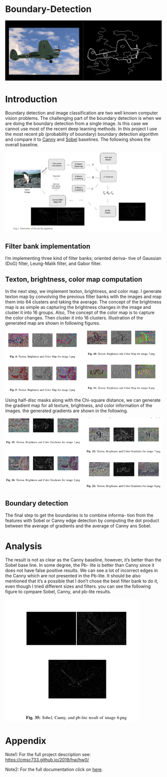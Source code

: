 # Boundary-Detection


![Repo List](fig0.png)

# Introduction

Boundary detection and image classification are two well
known computer vision problems. The challenging part of
the boundary detection is when we are doing the boundary
detection from a single image. Is this case we cannot use most
of the recent deep learning methods. In this project I use the most recent
pb (probability of boundary) boundary detection algorithm and compare it to [Canny](https://ieeexplore.ieee.org/document/4767851) and [Sobel](https://en.wikipedia.org/wiki/Sobel_operator) baselines. The following shows the overall baseline.

![Repo List](fig1.png)

## Filter bank implementation
I’m implementing three kind of filter banks; oriented deriva-
tive of Gaussian (DoG) filter, Leung-Malik filter, and Gabor
filter.


## Texton, brightness, color map computation
In the next step, we implement texton, brightness, and color
map. I generate texton map by convolving the previous filter
banks with the images and map them into 64 clusters and
taking the average. The concept of the brightness map is as
simple as capturing the brightness changes in the image and
cluster it into 16 groups. Also, The concept of the color map
is to capture the color changes. Then cluster it into 16 clusters.
Illustration of the generated map are shown in following figures.

![Repo List](fig2.png)

Using half-disc masks along with the Chi-square
distance, we can generate the gradient map for all texture,
brightness, and color information of the images. the generated
gradients are shown in the following.

![Repo List](fig3.png)

## Boundary detection
The final step to get the boundaries is to combine informa-
tion from the features with Sobel or Canny edge detection by
computing the dot product between the average of gradients
and the average of Canny ans Sobel.

# Analysis

The result is not as clear as the Canny baseline, however,
it’s better than the Sobel base line. In some degree, the Pb-
lite is better than Canny since it does not have false positive
results. We can see a lot of incorrect edges in the Canny which
are not presented in the Pb-lite. It should be also mentioned
that it’s a possible that I don’t chose the best filter bank to do
it, even though I tried different sizes and filters. you can see the following
figure to cpmpare Sobel, Canny, and pb-lite results.

![Repo List](fig4.png)


# Appendix

Note1: For the full project description see: https://cmsc733.github.io/2019/hw/hw0/

Note2: For the full documentation click on [here](https://github.com/hsouri/Boundary-Detection/blob/master/Report.pdf).
